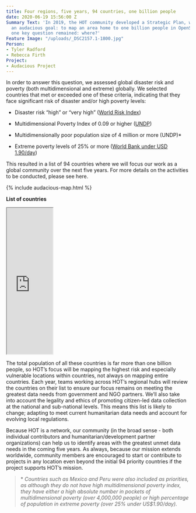 ```yaml
---
title: Four regions, five years, 94 countries, one billion people
date: 2020-06-19 15:56:00 Z
Summary Text: 'In 2019, the HOT community developed a Strategic Plan, which stated
  an audacious goal: to map an area home to one billion people in OpenStreetMap. But
  one key question remained: where?'
Feature Image: "/uploads/_DSC2157.1-1800.jpg"
Person:
- Tyler Radford
- Rebecca Firth
Project:
- Audacious Project
---
```


In order to answer this question, we assessed global disaster risk and poverty (both multidimensional and extreme) globally. We selected countries that met or exceeded one of these criteria, indicating that they face significant risk of disaster and/or high poverty levels:

* Disaster risk “high” or “very high” ([World Risk Index](https://reliefweb.int/sites/reliefweb.int/files/resources/WorldRiskReport-2019_Online_english.pdf))

* Multidimensional Poverty Index of 0.09 or higher ([UNDP](http://hdr.undp.org/sites/default/files/mpi_2019_publication.pdf))

* Multidimensionally poor population size of 4 million or more (UNDP)\*

* Extreme poverty levels of 25% or more ([World Bank under USD 1.90/day](https://data.worldbank.org/topic/poverty))

This resulted in a list of 94 countries where we will focus our work as a global community over the next five years. For more details on the activities to be conducted, please see here.

{% include audacious-map.html %}

**List of countries**

<iframe width="25%" height="400px" src="https://docs.google.com/spreadsheets/d/e/2PACX-1vQHXJL9aE5TI3ZcDcKuWlDhs8jKLJ5tafPz7B3vF_bdDkWWEdSVWot9Epp6wu7Uhr8I1uY_-wRakZOt/pubhtml?gid=0&range=A1:A95&single=true&widget=true&headers=false"></iframe>

The total population of all these countries is far more than one billion people, so HOT’s focus will be mapping the highest risk and especially vulnerable locations within countries, not always on mapping entire countries. Each year, teams working across HOT’s regional hubs will review the countries on their list to ensure our focus remains on meeting the greatest data needs from government and NGO partners. We’ll also take into account the legality and ethics of promoting citizen-led data collection at the national and sub-national levels. This means this list is likely to change; adapting to meet current humanitarian data needs and account for evolving local regulations.

Because HOT is a network, our community (in the broad sense - both individual contributors and humanitarian/development partner organizations) can help us to identify areas with the greatest unmet data needs in the coming five years. As always, because our mission extends worldwide, community members are encouraged to start or contribute to projects in any location even beyond the initial 94 priority countries if the project supports HOT’s mission.

> \* *Countries such as Mexico and Peru were also included as priorities, as although they do not have high multidimensional poverty index, they have either a high absolute number in pockets of multidimensional poverty (over 4,000,000 people) or high percentage of population in extreme poverty (over 25% under US$1.90/day).*